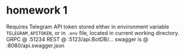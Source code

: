 # homework 1
Requires Telegram API token stored either in environment variable `TELEGRAM_APITOKEN`, or in `.env` file, located in current working directory.
GRPC @ :51234 
REST @ :5123/api.BotDB/...
swagger is @ :8080/api.swagger.json
